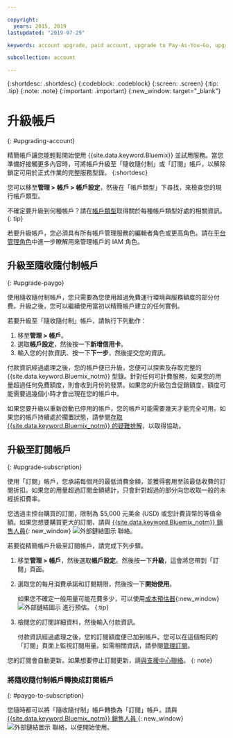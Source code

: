 ```yaml
---

copyright:
  years: 2015, 2019
lastupdated: "2019-07-29"

keywords: account upgrade, paid account, upgrade to Pay-As-You-Go, upgrade to Subscription, upgrade my account

subcollection: account

---
```


{:shortdesc: .shortdesc}
{:codeblock: .codeblock}
{:screen: .screen}
{:tip: .tip}
{:note: .note}
{:important: .important}
{:new_window: target="_blank"}

# 升級帳戶
{: #upgrading-account}

精簡帳戶讓您能輕鬆開始使用 {{site.data.keyword.Bluemix}} 並試用服務。當您準備好接觸更多內容時，可將帳戶升級至「隨收隨付制」或「訂閱」帳戶，以解除鎖定可用於正式作業的完整服務型錄。
{:shortdesc}

您可以移至**管理 > 帳戶 > 帳戶設定**，然後在「帳戶類型」下尋找，來檢查您的現行帳戶類型。

不確定要升級到何種帳戶？請在[帳戶類型](/docs/account?topic=account-accounts)取得關於每種帳戶類型好處的相關資訊。
{: tip}

若要升級帳戶，您必須具有所有帳戶管理服務的編輯者角色或更高角色。請在[平台管理角色](/docs/iam?topic=iam-userroles#platformroles)中進一步瞭解用來管理帳戶的 IAM 角色。

## 升級至隨收隨付制帳戶
{: #upgrade-paygo}

使用隨收隨付制帳戶，您只需要為您使用超過免費運行環境與服務額度的部分付費。升級之後，您可以繼續使用當初以精簡帳戶建立的任何實例。

若要升級至「隨收隨付制」帳戶，請執行下列動作：
1. 移至**管理 > 帳戶**。
1. 選取**帳戶設定**，然後按一下**新增信用卡**。
1. 輸入您的付款資訊、按一下**下一步**，然後提交您的資訊。

付款資訊經過處理之後，您的帳戶便已升級，您便可以探索及存取完整的 {{site.data.keyword.Bluemix_notm}} 型錄。針對任何可計費服務，如果您的用量超過任何免費額度，則會收到月份的發票。如果您的升級包含促銷額度，額度可能需要過幾個小時才會出現在您的帳戶中。

如果您要升級以重新啟動已停用的帳戶，您的帳戶可能需要幾天才能完全可用。如果您的帳戶持續處於擱置狀態，請參閱[存取 {{site.data.keyword.Bluemix_notm}} 的疑難排解](/docs/account?topic=account-accessing)，以取得協助。

## 升級至訂閱帳戶
{: #upgrade-subscription}

使用「訂閱」帳戶，您承諾每個月的最低消費金額，並獲得套用至該最低收費的訂閱折扣。如果您的用量超過訂閱金額總計，只會針對超過的部分向您收取一般的未經折扣費率。

您透過主控台購買的訂閱，限制為 $5,000 元美金 (USD) 或您計費貨幣的等值金額。如果您想要購買更大的訂閱，請與 [{{site.data.keyword.Bluemix_notm}} 銷售人員](https://www.ibm.com/cloud-computing/bluemix/contact-us){: new_window} ![外部鏈結圖示](../icons/launch-glyph.svg) 聯絡。

若要從精簡帳戶升級至訂閱帳戶，請完成下列步驟。
1. 移至**管理 > 帳戶**，然後選取**帳戶設定**。然後按一下**升級**，這會將您帶到「訂閱」頁面。
1. 選取您的每月消費承諾和訂閱期限，然後按一下**開始使用**。

   如果您不確定一般用量可能花費多少，可以使用[成本預估器](https://{DomainName}/estimator/review){:new_window} ![外部鏈結圖示](../icons/launch-glyph.svg "外部鏈結圖示") 進行預估。
   {:tip}
1. 檢閱您的訂閱詳細資料，然後輸入付款資訊。

   付款資訊經過處理之後，您的訂閱額度便已加到帳戶。您可以在這個相同的「訂閱」頁面上監視訂閱用量。如需相關資訊，請參閱[管理訂閱](/docs/billing-usage?topic=billing-usage-subscriptions)。

您的訂閱會自動更新。如果想要停止訂閱更新，請[與支援中心聯絡](https://{DomainName}/unifiedsupport/supportcenter)。
{: note}

### 將隨收隨付制帳戶轉換成訂閱帳戶
{: #paygo-to-subscription}

您隨時都可以將「隨收隨付制」帳戶轉換為「訂閱」帳戶。請與 [{{site.data.keyword.Bluemix_notm}} 銷售人員 ](https://www.ibm.com/cloud-computing/bluemix/contact-us){: new_window} ![外部鏈結圖示](../icons/launch-glyph.svg) 聯絡，以便開始使用。

